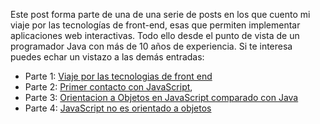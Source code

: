 Este post forma parte de una de una serie de posts en los que cuento mi viaje por las tecnologías de front-end, esas que permiten implementar aplicaciones web interactivas. Todo ello desde el punto de vista de un programador Java con más de 10 años de experiencia. Si te interesa puedes echar un vistazo a las demás entradas:

* Parte 1: [Viaje por las tecnologias de front end][Parte 1]
* Parte 2: [Primer contacto con JavaScript][Parte 2], 
* Parte 3: [Orientacion a Objetos en JavaScript comparado con Java][Parte 3]
* Parte 4: [JavaScript no es orientado a objetos][Parte 4]

[Parte 1]: /blog/Viaje-por-las-tecnologias-de-front-end
[Parte 2]: /blog/Viaje-por-las-tecnologias-de-front-end2
[Parte 3]: /blog/Orientacion-a-Objetos-en-JavaScript-comparado-con-Java
[Parte 4]: /blog/JavaScript-no-es-orientado-a-objetos
